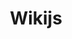 ---
draft: false
title: Wikijs
content:
  id: wikijs
  name: Wikijs
  logo: /images/applications/documentation/wikijs/logo.png
  website: https://js.wiki/
  iframe_website: /website-iframe/applications/documentation/wikijs
  dashboardImage: /images/applications/documentation/wikijs/screenshot-1.jpg
  short_description: Wikijs is a powerful open-source wiki app built on Node.js, Git and Markdown.
  description: Wiki.js, a wiki engine running on Node.js and written in JavaScript, is free software released under the Affero GNU General Public License. It is available as a self-hosted solution or using single-click install on the DigitalOcean and AWS marketplace
  features:
    - title: Local authentication
      description: Wikijs has built-in authentication with self-registration and password recovery capabilities.
    - title: Social authentication
      description: Wikijs uses third-party authentication services like Google, Facebook, Microsoft, GitHub, Discord, Slack and more.
    - title: Enterprise authentication
      description: "Wikijs allows you to integrate with your company's authentication using LDAP, SAML, CAS, Auth0, Okta, Azure AD and more. Generic OAuth2 and OpenID Connect modules are also included."
    - title: Extra 2FA security
      description: You can add an extra layer of security using two-factor authentication for supported authentication modules.
  screenshots:
    - /images/applications/documentation/wikijs/screenshot-1.jpg
    - /images/applications/documentation/wikijs/screenshot-2.jpg
---